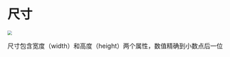 # 尺寸

<img src="https://img.alicdn.com/imgextra/i4/O1CN01dHtwta26eEtriIetF_!!6000000007686-2-tps-626-256.png" style="zoom:60%;" />

尺寸包含宽度（width）和高度（height）两个属性，数值精确到小数点后一位
